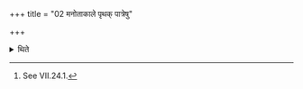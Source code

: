 +++
title = "02 मनोताकाले पृथक् पात्रेषु"

+++

<details><summary>थिते</summary>

2. At the time of “Manota"[^1] (the Adhvaryu) pours and keeps the gravies (Yūṣa) of the (three) animals (each) in (three) separate vessels.  

[^1]: See VII.24.1.  
</details>
